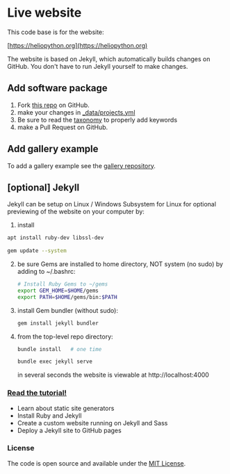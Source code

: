# Live website
This code base is for the website:

[https://heliopython.org](https://heliopython.org)

The website is based on Jekyll, which automatically builds changes on GitHub.
You don't have to run Jekyll yourself to make changes.

## Add software package

1. Fork [this repo](https://github.com/heliophysicsPy/heliophysicsPy.github.io) on GitHub.
2. make your changes in [_data/projects.yml](_data/projects.yml)
3. Be sure to read the [taxonomy](_data/taxonomy.yml) to properly add keywords
3. make a Pull Request on GitHub.

## Add gallery example

To add a gallery example see the [gallery repository](https://github.com/heliophysicsPy/gallery).

## [optional] Jekyll

Jekyll can be setup on Linux / Windows Subsystem for Linux for optional previewing of the website on your computer by:

1. install 
  ```sh
  apt install ruby-dev libssl-dev
   
  gem update --system
  ```
2. be sure Gems are installed to home directory, NOT system (no sudo) by adding to ~/.bashrc:
   ```sh
   # Install Ruby Gems to ~/gems
   export GEM_HOME=$HOME/gems
   export PATH=$HOME/gems/bin:$PATH
   ```
3. install Gem bundler (without sudo):
   ```sh
   gem install jekyll bundler
   ```
4. from the top-level repo directory:
   ```sh
   bundle install   # one time

   bundle exec jekyll serve
   ```
   in several seconds the website is viewable at http://localhost:4000

### [Read the tutorial!](https://taniarascia.com/make-a-static-website-with-jekyll)

- Learn about static site generators
- Install Ruby and Jekyll
- Create a custom website running on Jekyll and Sass
- Deploy a Jekyll site to GitHub pages

### License

The code is open source and available under the [MIT License](LICENSE.md).
